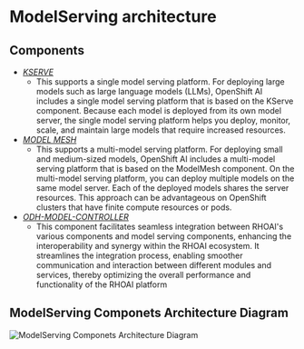 # ModelServing architecture

## Components
- *[KSERVE](https://github.com/opendatahub-io/kserve)*
  - This supports a single model serving platform. For deploying large models such as large language models (LLMs), OpenShift AI includes a single model serving platform that is based on the KServe component. Because each model is deployed from its own model server, the single model serving platform helps you deploy, monitor, scale, and maintain large models that require increased resources.
- *[MODEL MESH](https://github.com/opendatahub-io/modelmesh-serving)*
  - This supports a multi-model serving platform. For deploying small and medium-sized models, OpenShift AI includes a multi-model serving platform that is based on the ModelMesh component. On the multi-model serving platform, you can deploy multiple models on the same model server. Each of the deployed models shares the server resources. This approach can be advantageous on OpenShift clusters that have finite compute resources or pods.
- *[ODH-MODEL-CONTROLLER](https://github.com/opendatahub-io/odh-model-controller)*
  - This component facilitates seamless integration between RHOAI's various components and model serving components, enhancing the interoperability and synergy within the RHOAI ecosystem. It streamlines the integration process, enabling smoother communication and interaction between different modules and services, thereby optimizing the overall performance and functionality of the RHOAI platform


## ModelServing Componets Architecture Diagram 
![ModelServing Componets Architecture Diagram](./modelserving-architecture-High-Level%20Components%20Architecture.jpg)
